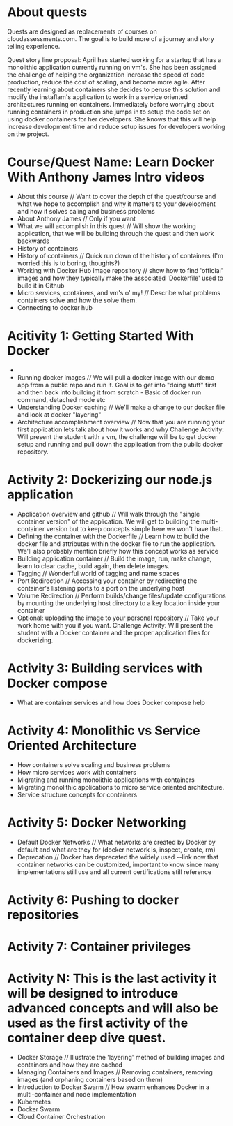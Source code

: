 
# About quests 
Quests are designed as replacements of courses on cloudassessments.com. The goal is to build more of a journey and story telling experience.

Quest story line proposal: April has started working for a startup that has a monolithic application currently running on vm's. She has been assigned the challenge of helping the organization increase the speed of code production, reduce the cost of scaling, and become more agile. After recently learning about containers she decides to peruse this solution and modify the instaflam's application to work in a service oriented architectures running on containers. Immediately before worrying about running containers in production she jumps in to setup the code set on using docker containers for her developers. She knows that this will help increase development time and reduce setup issues for developers working on the project.

# Course/Quest Name: Learn Docker With Anthony James Intro videos
* About this course // Want to cover the depth of the quest/course and what we hope to accomplish and why it matters to your development and how it solves caling and business problems
* About Anthony James // Only if you want
* What we will accomplish in this quest // Will show the working application, that we will be building through the quest and then work backwards
* History of containers
* History of containers // Quick run down of the history of containers (I'm worried this is to boring, thoughts?)
* Working with Docker Hub image repository // show how to find 'official' images and how they typically make the associated 'Dockerfile' used to build it in Github
* Micro services, containers, and vm's o' my! // Describe what problems containers solve and how the solve them.
* Connecting to docker hub

# Acitivity 1: Getting Started With Docker
*
* Running docker images // We will pull a docker image with our demo app from a public repo and run it. Goal is to get into "doing stuff" first and then back into building it from scratch - Basic of docker run command, detached mode etc
* Understanding Docker caching // We'll make a change to our docker file and look at docker "layering"
* Architecture accomplishment overview // Now that you are running your first application lets talk about how it works and why
Challenge Activity: Will present the student with a vm, the challenge will be to get docker setup and running and pull down the application from the public docker repository.

# Activity 2: Dockerizing our node.js application
* Application overview and github // Will walk through the "single container version" of the  application. We will get to building the multi-container version but to keep concepts simple here we won't have that.
* Defining the container with the Dockerfile // Learn how to build the docker file and attributes within the docker file to run the application. We'll also probably mention briefly how this concept works as service
* Building application container // Build the image, run, make change, learn to clear cache, build again, then delete images.
* Tagging // Wonderful world of tagging and name spaces
* Port Redirection // Accessing your container by redirecting the container's listening ports to a port on the underlying host 
* Volume Redirection // Perform builds/change files/update configurations by mounting the underlying host directory to a key location inside your container
* Optional: uploading the image to your personal repository // Take your work home with you if you want. 
Challenge Activity: Will present the student with a Docker container and the proper application files for dockerizing. 

# Activity 3: Building services with Docker compose
* What are container services and how does Docker compose help

# Activity 4: Monolithic vs Service Oriented Architecture 
* How containers solve scaling and business problems
* How micro services work with containers
* Migrating and running monolithic applications with containers
* Migrating monolithic applications to micro service oriented architecture.
* Service structure concepts for containers

# Activity 5: Docker Networking
* Default Docker Networks // What networks are created by Docker by default and what are they for (docker network ls, inspect, create, rm)
* Deprecation // Docker has deprecated the widely used --link now that container networks can be customized, important to know since many implementations still use and all current certifications still reference

# Activity 6: Pushing to docker repositories 

# Activity 7: Container privileges

# Activity N: This is the last activity it will be designed to introduce advanced concepts and will also be used as the first activity of the container deep dive quest.
* Docker Storage // Illustrate the 'layering' method of building images and containers and how they are cached
* Managing Containers and Images // Removing containers, removing images (and orphaning containers based on them)
* Introduction to Docker Swarm // How swarm enhances Docker in a multi-container and node implementation
* Kubernetes 
* Docker Swarm
* Cloud Container Orchestration 
